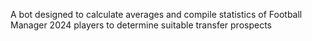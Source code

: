 A bot designed to calculate averages and compile statistics of Football Manager 2024 players to determine suitable transfer prospects
